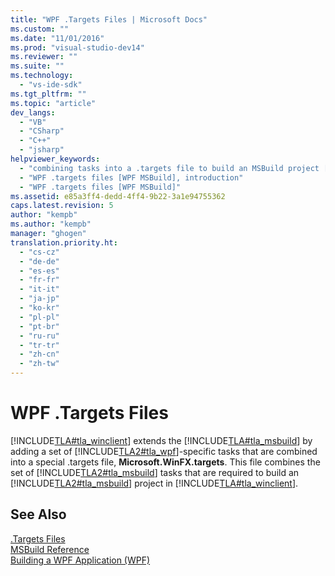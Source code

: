 ```yaml
---
title: "WPF .Targets Files | Microsoft Docs"
ms.custom: ""
ms.date: "11/01/2016"
ms.prod: "visual-studio-dev14"
ms.reviewer: ""
ms.suite: ""
ms.technology: 
  - "vs-ide-sdk"
ms.tgt_pltfrm: ""
ms.topic: "article"
dev_langs: 
  - "VB"
  - "CSharp"
  - "C++"
  - "jsharp"
helpviewer_keywords: 
  - "combining tasks into a .targets file to build an MSBuild project [WPF MSBuild]"
  - "WPF .targets files [WPF MSBuild], introduction"
  - "WPF .targets files [WPF MSBuild]"
ms.assetid: e85a3ff4-dedd-4ff4-9b22-3a1e94755362
caps.latest.revision: 5
author: "kempb"
ms.author: "kempb"
manager: "ghogen"
translation.priority.ht: 
  - "cs-cz"
  - "de-de"
  - "es-es"
  - "fr-fr"
  - "it-it"
  - "ja-jp"
  - "ko-kr"
  - "pl-pl"
  - "pt-br"
  - "ru-ru"
  - "tr-tr"
  - "zh-cn"
  - "zh-tw"
---
```

# WPF .Targets Files
[!INCLUDE[TLA#tla_winclient](../misc/includes/tlasharptla_winclient_md.md)] extends the [!INCLUDE[TLA#tla_msbuild](../msbuild/includes/tlasharptla_msbuild_md.md)] by adding a set of [!INCLUDE[TLA2#tla_wpf](../msbuild/includes/tla2sharptla_wpf_md.md)]-specific tasks that are combined into a special .targets file, **Microsoft.WinFX.targets**. This file combines the set of [!INCLUDE[TLA2#tla_msbuild](../msbuild/includes/tla2sharptla_msbuild_md.md)] tasks that are required to build an [!INCLUDE[TLA2#tla_msbuild](../msbuild/includes/tla2sharptla_msbuild_md.md)] project in [!INCLUDE[TLA#tla_winclient](../misc/includes/tlasharptla_winclient_md.md)].  
  
## See Also  
 [.Targets Files](../msbuild/msbuild-dot-targets-files.md)   
 [MSBuild Reference](../msbuild/msbuild-reference.md)   
 [Building a WPF Application (WPF)](../Topic/Building%20a%20WPF%20Application%20\(WPF\).md)